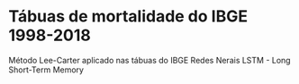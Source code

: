 # Tábuas de mortalidade do IBGE 1998-2018
Método Lee-Carter aplicado nas tábuas do IBGE
Redes Nerais LSTM - Long Short-Term Memory
